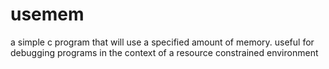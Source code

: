 usemem
======

a simple c program that will use a specified amount of memory. useful for debugging programs in the context of a resource constrained environment
